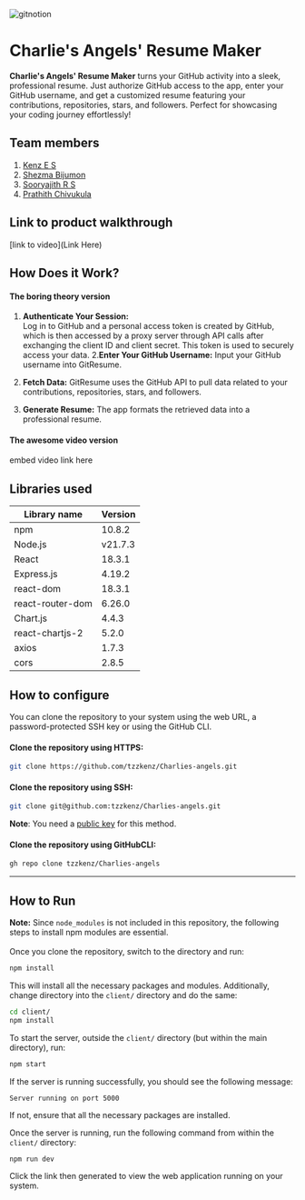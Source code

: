 
![gitnotion](https://github.com/user-attachments/assets/079fdd2e-ba20-4a5b-9801-58448e81d8b9)




# Charlie's Angels' Resume Maker
**Charlie's Angels' Resume Maker** turns your GitHub activity into a sleek, professional resume. Just authorize GitHub access to the app, enter your GitHub username, and get a customized resume featuring your contributions, repositories, stars, and followers. Perfect for showcasing your coding journey effortlessly!
## Team members
1. [Kenz E S](https://github.com/tzzkenz)
2. [Shezma Bijumon](https://github.com/shezmabijumon)
3. [Sooryajith R S](https://github.com/sooryajithrs)
4. [Prathith Chivukula](https://github.com/prethith)
## Link to product walkthrough
[link to video](Link Here)
## How Does it Work?
#### The boring theory version
1. **Authenticate Your Session:**\
Log in to GitHub and a personal access token is created by GitHub, which is then accessed by a proxy server through API calls after exchanging the client ID and client secret. This token is used to securely access your data.
2.**Enter Your GitHub Username:** Input your GitHub username into GitResume.
3. **Fetch Data:** GitResume uses the GitHub API to pull data related to your contributions, repositories, stars, and followers.

4. **Generate Resume:** The app formats the retrieved data into a professional resume.
#### The awesome video version
embed video link here
## Libraries used
| Library name    | Version |
| -------- | ------- |
| npm  | 10.8.2    |
| Node.js | v21.7.3     |
| React    | 18.3.1    |
| Express.js | 4.19.2 | 
| react-dom | 18.3.1 | 
| react-router-dom | 6.26.0 | 
| Chart.js | 4.4.3 | 
| react-chartjs-2 | 5.2.0 | 
| axios | 1.7.3 | 
| cors | 2.8.5 | 

## How to configure
You can clone the repository to your system using the web URL, a password-protected SSH key or using the GitHub CLI. 

#### Clone the repository using HTTPS: 
```bash
git clone https://github.com/tzzkenz/Charlies-angels.git
```
#### Clone the repository using SSH: 
```bash
git clone git@github.com:tzzkenz/Charlies-angels.git
```
**Note**: You need a [public key](https://github.com/settings/ssh/new) for this method. 

#### Clone the repository using GitHubCLI: 
```bash
gh repo clone tzzkenz/Charlies-angels
```
---
## How to Run
**Note:** Since `node_modules` is not included in this repository, the following steps to install npm modules are essential.  
<br>
Once you clone the repository, switch to the directory and run: 
```bash
npm install
```
This will install all the necessary packages and modules. Additionally, change directory into the `client/` directory and do the same:
```bash
cd client/
npm install
```
To start the server, outside the `client/` directory (but within the main directory), run: 
```bash
npm start
```
If the server is running successfully, you should see the following message: 
```
Server running on port 5000
```
If not, ensure that all the necessary packages are installed. 

Once the server is running, run the following command from within the `client/` directory: 
```bash
npm run dev
```
Click the link then generated to view the web application running on your system. 
